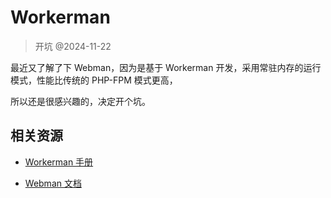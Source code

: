 # Workerman

> 开坑 @2024-11-22

最近又了解了下 Webman，因为是基于 Workerman 开发，采用常驻内存的运行模式，性能比传统的 PHP-FPM 模式更高，

所以还是很感兴趣的，决定开个坑。

## 相关资源

- [Workerman 手册](https://www.workerman.net/doc)

- [Webman 文档](https://www.workerman.net/doc/webman/)
